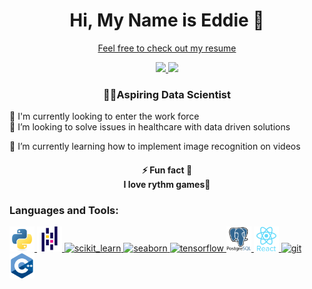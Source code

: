 <h1 align='center'>Hi, My Name is Eddie 👋</h1>

<!--
**Zxhjlk/Zxhjlk** is a ✨ _special_ ✨ repository because its `README.md` (this file) appears on your GitHub profile.

Here are some ideas to get you started:

- 🔭 I’m currently working on ...
- 🌱 I’m currently learning ...
- 👯 I’m looking to collaborate on ...
- 🤔 I’m looking for help with ...
- 💬 Ask me about ...
- 📫 How to reach me: ...
- 😄 Pronouns: ...
- ⚡ Fun fact: ...
-->
<p align='center'><a href='Resume.pdf'>Feel free to check out my resume</a></p>

<p align='center'>
    <a href="https://github.com/Zxhjlk"><img src=https://img.shields.io/badge/github-%23121011.svg?style=for-the-badge&logo=github&logoColor=white/> </a>
    <a href="https://www.linkedin.com/in/poone3282" target='_blank'><img src=https://img.shields.io/badge/linkedin-%230077B5.svg?style=for-the-badge&logo=linkedin&logoColor=white/></a>
</p>


<h3 align="center">👨‍💻Aspiring Data Scientist</h3>

🔭 I'm currently looking to enter the work force   
👯 I’m looking to solve issues in healthcare with data driven solutions

🌱 I’m currently learning how to implement image recognition on videos


<h4 align='center'>⚡ Fun fact 🌟<br/>I love rythm games🥁 </h4> 

<h3 align="left">Languages and Tools:</h3>
<p align="left"> 
<a href="https://www.python.org" target="_blank" rel="noreferrer"> <img src="https://raw.githubusercontent.com/devicons/devicon/master/icons/python/python-original.svg" alt="python" width="40" height="40"/> </a> 
<a href="https://pandas.pydata.org/" target="_blank" rel="noreferrer"> <img src="https://raw.githubusercontent.com/devicons/devicon/2ae2a900d2f041da66e950e4d48052658d850630/icons/pandas/pandas-original.svg" alt="pandas" width="40" height="40"/> </a> 
<a href="https://scikit-learn.org/" target="_blank" rel="noreferrer"> <img src="https://upload.wikimedia.org/wikipedia/commons/0/05/Scikit_learn_logo_small.svg" alt="scikit_learn" width="40" height="40"/> </a> 
<a href="https://seaborn.pydata.org/" target="_blank" rel="noreferrer"> <img src="https://seaborn.pydata.org/_images/logo-mark-lightbg.svg" alt="seaborn" width="40" height="40"/> </a> 
<a href="https://www.tensorflow.org" target="_blank" rel="noreferrer"> <img src="https://www.vectorlogo.zone/logos/tensorflow/tensorflow-icon.svg" alt="tensorflow" width="40" height="40"/> </a> 
<a href="https://www.postgresql.org" target="_blank" rel="noreferrer"> <img src="https://raw.githubusercontent.com/devicons/devicon/master/icons/postgresql/postgresql-original-wordmark.svg" alt="postgresql" width="40" height="40"/> <a> 
<a href="https://reactjs.org/" target="_blank" rel="noreferrer"> <img src="https://raw.githubusercontent.com/devicons/devicon/master/icons/react/react-original-wordmark.svg" alt="react" width="40" height="40"/> </a> 
<a href="https://git-scm.com/" target="_blank" rel="noreferrer"> <img src="https://www.vectorlogo.zone/logos/git-scm/git-scm-icon.svg" alt="git" width="40" height="40"/> </a>
<a href="https://www.w3schools.com/cpp/" target="_blank" rel="noreferrer"> <img src="https://raw.githubusercontent.com/devicons/devicon/master/icons/cplusplus/cplusplus-original.svg" alt="cplusplus" width="40" height="40"/> </a></p>


<!-- Links and Images -->
[github-im]: https://img.shields.io/badge/github-%23121011.svg?style=for-the-badge&logo=github&logoColor=white
[github-link]: https://github.com/Zxhjlk

[linkedin-im]: https://img.shields.io/badge/linkedin-%230077B5.svg?style=for-the-badge&logo=linkedin&logoColor=white
[linkedin-link]: www.linkedin.com/in/poone3282

